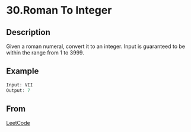 # 30.Roman To Integer

## Description

Given a roman numeral, convert it to an integer.
Input is guaranteed to be within the range from 1 to 3999.

## Example

```javascript
Input: VII
Output: 7
```

## From

[LeetCode](https://leetcode.com/problems/roman-to-integer)
